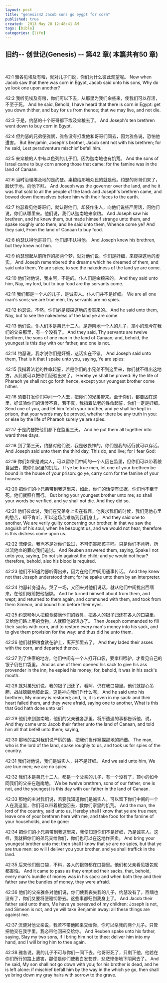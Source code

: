 ```yaml
---
layout: post
title: "genesis42 Jacob sons go eygpt for corn"
published: true
created:  2013 May 20 12:48:41 AM
tags: [bible]
categories: [life]
---
```



## 旧约-- 创世记(Genesis) -- 第42 章( 本篇共有50 章)    　


42:1    雅各见埃及有粮，就对儿子们说，你们为什么彼此观望呢。
Now when Jacob saw that there was corn in Egypt, Jacob said unto his sons, Why do ye look one upon another?

42:2    我听见埃及有粮，你们可以下去，从那里为我们籴些来，使我们可以存活，不至于死。
And he said, Behold, I have heard that there is corn in Egypt: get you down thither, and buy for us from thence; that we may live, and not die.

42:3    于是，约瑟的十个哥哥都下埃及籴粮去了。
And Joseph's ten brethren went down to buy corn in Egypt.

42:4    但约瑟的兄弟便雅悯，雅各没有打发他和哥哥们同去，因为雅各说，恐怕他遭害。
But Benjamin, Joseph's brother, Jacob sent not with his brethren; for he said, Lest peradventure mischief befall him.

42:5    来籴粮的人中有以色列的儿子们，因为迦南地也有饥荒。
And the sons of Israel came to buy corn among those that came: for the famine was in the land of Canaan.

42:6    当时治理埃及地的是约瑟。粜粮给那地众民的就是他。约瑟的哥哥们来了，脸伏于地，向他下拜。
And Joseph was the governor over the land, and he it was that sold to all the people of the land: and Joseph's brethren came, and bowed down themselves before him with their faces to the earth.

42:7    约瑟看见他哥哥们，就认得他们，却装作生人，向他们说些严厉话，问他们说，你们从哪里来。他们说，我们从迦南地来籴粮。
And Joseph saw his brethren, and he knew them, but made himself strange unto them, and spake roughly unto them; and he said unto them, Whence come ye? And they said, From the land of Canaan to buy food.

42:8    约瑟认得他哥哥们，他们却不认得他。
And Joseph knew his brethren, but they knew not him.



42:9    约瑟想起从前所作的那两个梦，就对他们说，你们是奸细，来窥探这地的虚实。
And Joseph remembered the dreams which he dreamed of them, and said unto them, Ye are spies; to see the nakedness of the land ye are come.

42:10    他们对他说，我主阿，不是的。仆人们是籴粮来的。
And they said unto him, Nay, my lord, but to buy food are thy servants come.

42:11    我们都是一个人的儿子，是诚实人。仆人们并不是奸细。
We are all one man's sons; we are true men, thy servants are no spies.

42:12    约瑟说，不然，你们必是窥探这地的虚实来的。
And he said unto them, Nay, but to see the nakedness of the land ye are come.

42:13    他们说，仆人们本是弟兄十二人，是迦南地一个人的儿子，顶小的现今在我们的父亲那里，有一个没有了。
And they said, Thy servants are twelve brethren, the sons of one man in the land of Canaan; and, behold, the youngest is this day with our father, and one is not.

42:14    约瑟说，我才说你们是奸细，这话实在不错。
And Joseph said unto them, That is it that I spake unto you, saying, Ye are spies:

42:15    我指着法老的性命起誓，若是你们的小兄弟不到这里来，你们就不得出这地方，从此就可以把你们证验出来了。
Hereby ye shall be proved: By the life of Pharaoh ye shall not go forth hence, except your youngest brother come hither.

42:16    须要打发你们中间一个人去，把你们的兄弟带来。至于你们，都要囚在这里，好证验你们的话涉不真，若不真，我指着法老的性命起誓，你们一定是奸细。
Send one of you, and let him fetch your brother, and ye shall be kept in prison, that your words may be proved, whether there be any truth in you: or else by the life of Pharaoh surely ye are spies.

42:17    于是约瑟把他们都下在监里三天。
And he put them all together into ward three days.

42:18    到了第三天，约瑟对他们说，我是敬畏神的。你们照我的话行就可以存活。
And Joseph said unto them the third day, This do, and live; for I fear God:

42:19    你们如果是诚实人，可以留你们中间的一个人囚在监里，但你们可以带着粮食回去，救你们家里的饥荒。
If ye be true men, let one of your brethren be bound in the house of your prison: go ye, carry corn for the famine of your houses:

42:20    把你们的小兄弟带到我这里来，如此，你们的话便有证据，你们也不至于死。他们就照样而行。
But bring your youngest brother unto me; so shall your words be verified, and ye shall not die. And they did so.

42:21    他们彼此说，我们在兄弟身上实在有罪。他哀求我们的时候，我们见他心里的愁苦，却不肯听，所以这场苦难临到我们身上。
And they said one to another, We are verily guilty concerning our brother, in that we saw the anguish of his soul, when he besought us, and we would not hear; therefore is this distress come upon us.

42:22    流便说，我岂不是对你们说过，不可伤害那孩子吗。只是你们不肯听，所以流他血的罪向我们追讨。
And Reuben answered them, saying, Spake I not unto you, saying, Do not sin against the child; and ye would not hear? therefore, behold, also his blood is required.

42:23    他们不知道约瑟听得出来，因为在他们中间用通事传话。
And they knew not that Joseph understood them; for he spake unto them by an interpreter.

42:24    约瑟转身退去，哭了一场，又回来对他们说话，就从他们中间挑出西缅来，在他们眼前把他捆绑。
And he turned himself about from them, and wept; and returned to them again, and communed with them, and took from them Simeon, and bound him before their eyes.

42:25    约瑟吩咐人把粮食装满他们的器具，把各人的银子归还在各人的口袋里，又给他们路上用的食物，人就照他的话办了。
Then Joseph commanded to fill their sacks with corn, and to restore every man's money into his sack, and to give them provision for the way: and thus did he unto them.

42:26    他们就把粮食驮在驴上，离开那里去了。
And they laded their asses with the corn, and departed thence.

42:27    到了住宿的地方，他们中间有一个人打开口袋，要拿料喂驴，才看见自己的银子仍在口袋里，
And as one of them opened his sack to give his ass provender in the inn, he espied his money; for, behold, it was in his sack's mouth.

42:28    就对弟兄们说，我的银子归还了，看阿，仍在我口袋里。他们就提心吊胆，战战兢兢地彼此说，这是神向我们作什么呢，
And he said unto his brethren, My money is restored; and, lo, it is even in my sack: and their heart failed them, and they were afraid, saying one to another, What is this that God hath done unto us?

42:29    他们来到迦南地，他们的父亲雅各那里，将所遭遇的事都告诉他，说，
And they came unto Jacob their father unto the land of Canaan, and told him all that befell unto them; saying,

42:30    那地的主对我们说严厉的话，把我们当作窥探那地的奸细。
The man, who is the lord of the land, spake roughly to us, and took us for spies of the country.

42:31    我们对他说，我们是诚实人，并不是奸细。
And we said unto him, We are true men; we are no spies:

42:32    我们本是弟兄十二人，都是一个父亲的儿子，有一个没有了，顶小的如今同我们的父亲在迦南地。
We be twelve brethren, sons of our father; one is not, and the youngest is this day with our father in the land of Canaan.

42:33    那地的主对我们说，若要我知道你们是诚实人，可以留下你们中间的一个人在我这里，你们可以带着粮食回去，救你们家里的饥荒。
And the man, the lord of the country, said unto us, Hereby shall I know that ye are true men; leave one of your brethren here with me, and take food for the famine of your households, and be gone:

42:34    把你们的小兄弟带到我这里来，我便知道你们不是奸细，乃是诚实人。这样，我就把你们的弟兄交给你们，你们也可以在这地作买卖。
And bring your youngest brother unto me: then shall I know that ye are no spies, but that ye are true men: so will I deliver you your brother, and ye shall traffick in the land.

42:35    后来他们倒口袋，不料，各人的银包都在口袋里。他们和父亲看见银包就都害怕。
And it came to pass as they emptied their sacks, that, behold, every man's bundle of money was in his sack: and when both they and their father saw the bundles of money, they were afraid.

42:36    他们的父亲雅各对他们说，你们使我丧失我的儿子，约瑟没有了，西缅也没有了，你们又要将便雅悯带去。这些事都归到我身上了。
And Jacob their father said unto them, Me have ye bereaved of my children: Joseph is not, and Simeon is not, and ye will take Benjamin away: all these things are against me.

42:37    流便对他父亲说，我若不带他回来交给你，你可以杀我的两个儿子。只管把他交在我手里，我必带他回来交给你。
And Reuben spake unto his father, saying, Slay my two sons, if I bring him not to thee: deliver him into my hand, and I will bring him to thee again.

42:38    雅各说，我的儿子不可与你们一同下去。他哥哥死了，只剩下他，他若在你们所行的路上遭害，那便是你们使我白发苍苍，悲悲惨惨地下阴间去了。
And he said, My son shall not go down with you; for his brother is dead, and he is left alone: if mischief befall him by the way in the which ye go, then shall ye bring down my gray hairs with sorrow to the grave.




